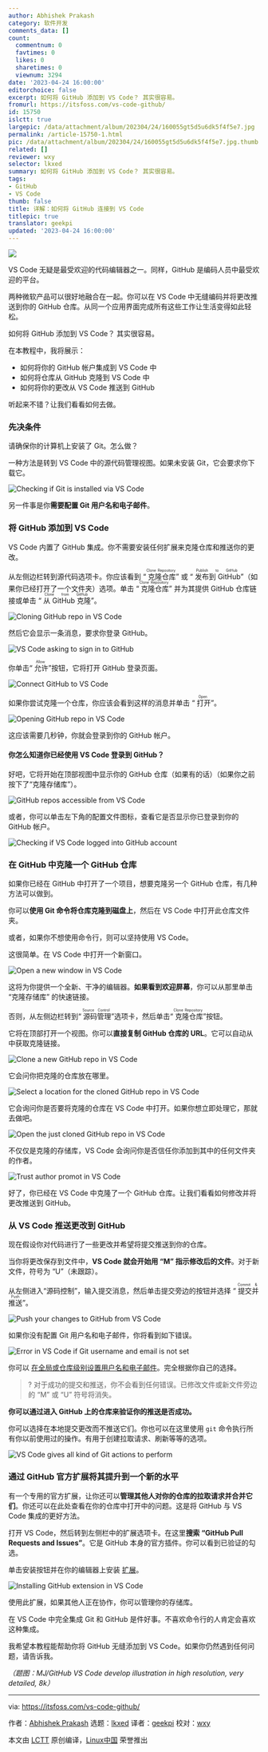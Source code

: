 ```yaml
---
author: Abhishek Prakash
category: 软件开发
comments_data: []
count:
  commentnum: 0
  favtimes: 0
  likes: 0
  sharetimes: 0
  viewnum: 3294
date: '2023-04-24 16:00:00'
editorchoice: false
excerpt: 如何将 GitHub 添加到 VS Code？ 其实很容易。
fromurl: https://itsfoss.com/vs-code-github/
id: 15750
islctt: true
largepic: /data/attachment/album/202304/24/160055gt5d5u6dk5f4f5e7.jpg
permalink: /article-15750-1.html
pic: /data/attachment/album/202304/24/160055gt5d5u6dk5f4f5e7.jpg.thumb.jpg
related: []
reviewer: wxy
selector: lkxed
summary: 如何将 GitHub 添加到 VS Code？ 其实很容易。
tags:
- GitHub
- VS Code
thumb: false
title: 详解：如何将 GitHub 连接到 VS Code
titlepic: true
translator: geekpi
updated: '2023-04-24 16:00:00'
---
```


![](/data/attachment/album/202304/24/160055gt5d5u6dk5f4f5e7.jpg)


VS Code 无疑是最受欢迎的代码编辑器之一。同样，GitHub 是编码人员中最受欢迎的平台。


两种微软产品可以很好地融合在一起。你可以在 VS Code 中无缝编码并将更改推送到你的 GitHub 仓库。从同一个应用界面完成所有这些工作让生活变得如此轻松。


如何将 GitHub 添加到 VS Code？ 其实很容易。


在本教程中，我将展示：


* 如何将你的 GitHub 帐户集成到 VS Code 中
* 如何将仓库从 GitHub 克隆到 VS Code 中
* 如何将你的更改从 VS Code 推送到 GitHub


听起来不错？让我们看看如何去做。


### 先决条件


请确保你的计算机上安装了 Git。怎么做？


一种方法是转到 VS Code 中的源代码管理视图。如果未安装 Git，它会要求你下载它。


![Checking if Git is installed via VS Code](/data/attachment/album/202304/24/160059e1qgm4u1qxy4yj1x.png)


另一件事是你**需要配置 Git 用户名和电子邮件**。


### 将 GitHub 添加到 VS Code


VS Code 内置了 GitHub 集成。你不需要安装任何扩展来克隆仓库和推送你的更改。


从左侧边栏转到源代码选项卡。你应该看到 “<ruby> 克隆仓库 <rt>  Clone Repository </rt></ruby>” 或 “<ruby> 发布到 GitHub <rt>  Publish to GitHub </rt></ruby>”（如果你已经打开了一个文件夹）选项。单击 “<ruby> 克隆仓库 <rt>  Clone Repository </rt></ruby>” 并为其提供 GitHub 仓库链接或单击 “<ruby> 从 GitHub 克隆 <rt>  Clone from GitHub </rt></ruby>”。


![Cloning GitHub repo in VS Code](/data/attachment/album/202304/24/160059mwmumgyyypwplzym.png)


然后它会显示一条消息，要求你登录 GitHub。


![VS Code asking to sign in to GitHub](/data/attachment/album/202304/24/160100ndlghrdduycgdzch.png)


你单击“<ruby> 允许 <rt>  Allow </rt></ruby>”按钮，它将打开 GitHub 登录页面。


![Connect GitHub to VS Code](/data/attachment/album/202304/24/160100gv6nn4v4q70rnwnx.png)


如果你尝试克隆一个仓库，你应该会看到这样的消息并单击 “<ruby> 打开 <rt>  Open </rt></ruby>”。


![Opening GitHub repo in VS Code](/data/attachment/album/202304/24/160100qewnme0735mzmoxm.png)


这应该需要几秒钟，你就会登录到你的 GitHub 帐户。


#### 你怎么知道你已经使用 VS Code 登录到 GitHub？


好吧，它将开始在顶部视图中显示你的 GitHub 仓库（如果有的话）（如果你之前按下了“克隆存储库”）。


![GitHub repos accessible from VS Code](/data/attachment/album/202304/24/160100x9lz08r90kswne49.png)


或者，你可以单击左下角的配置文件图标，查看它是否显示你已登录到你的 GitHub 帐户。


![Checking if VS Code logged into GitHub account](/data/attachment/album/202304/24/160101b00jggzdmjqmjg8f.png)


### 在 GitHub 中克隆一个 GitHub 仓库


如果你已经在 GitHub 中打开了一个项目，想要克隆另一个 GitHub 仓库，有几种方法可以做到。


你可以**使用 Git 命令将仓库克隆到磁盘上**，然后在 VS Code 中打开此仓库文件夹。


或者，如果你不想使用命令行，则可以坚持使用 VS Code。


这很简单。在 VS Code 中打开一个新窗口。


![Open a new window in VS Code](/data/attachment/album/202304/24/160101tcypczphiatazhqe.png)


这将为你提供一个全新、干净的编辑器。**如果看到欢迎屏幕**，你可以从那里单击 “克隆存储库” 的快速链接。


否则，从左侧边栏转到“<ruby> 源码管理 <rt>  Source Control </rt></ruby>”选项卡，然后单击“<ruby> 克隆仓库 <rt>  Clone Repository </rt></ruby>”按钮。


它将在顶部打开一个视图。你可以**直接复制 GitHub 仓库的 URL**。它可以自动从中获取克隆链接。


![Clone a new GitHub repo in VS Code](/data/attachment/album/202304/24/160102cal8taayx6x6mlal.png)


它会问你把克隆的仓库放在哪里。


![Select a location for the cloned GitHub repo in VS Code](/data/attachment/album/202304/24/160102b8b2vbznpleriqsq.png)


它会询问你是否要将克隆的仓库在 VS Code 中打开。如果你想立即处理它，那就去做吧。


![Open the just cloned GitHub repo in VS Code](/data/attachment/album/202304/24/160102qg384edygasyc3na.png)


不仅仅是克隆的存储库，VS Code 会询问你是否信任你添加到其中的任何文件夹的作者。


![Trust author promot in VS Code](/data/attachment/album/202304/24/160103xm161mbyhmsb1yy1.png)


好了，你已经在 VS Code 中克隆了一个 GitHub 仓库。让我们看看如何修改并将更改推送到 GitHub。


### 从 VS Code 推送更改到 GitHub


现在假设你对代码进行了一些更改并希望将提交推送到你的仓库。


当你将更改保存到文件中，**VS Code 就会开始用 “M” 指示修改后的文件**。对于新文件，符号为 “U”（未跟踪）。


从左侧进入“源码控制”，输入提交消息，然后单击提交旁边的按钮并选择 “<ruby> 提交并推送 <rt>  Commit &amp; Push </rt></ruby>”。


![Push your changes to GitHub from VS Code](/data/attachment/album/202304/24/160103o9wtm9merdgcedmb.png)


如果你没有配置 Git 用户名和电子邮件，你将看到如下错误。


![Error in VS Code if Git username and email is not set](/data/attachment/album/202304/24/160103lnuarr1zsrus0ln6.png)


你可以 [在全局或仓库级别设置用户名和电子邮件](https://git-scm.com/book/en/v2/Getting-Started-First-Time-Git-Setup?ref=itsfoss.com)。完全根据你自己的选择。



> 
> ? 对于成功的提交和推送，你不会看到任何错误。已修改文件或新文件旁边的 “M” 或 “U” 符号将消失。
> 
> 
> 


**你可以通过进入 GitHub 上的仓库来验证你的推送是否成功。**


你可以选择在本地提交更改而不推送它们。你也可以在这里使用 `git` 命令执行所有你以前使用过的操作。有用于创建拉取请求、刷新等等的选项。


![VS Code gives all kind of Git actions to perform](/data/attachment/album/202304/24/160104jqw56w9nuu2udenr.png)


### 通过 GitHub 官方扩展将其提升到一个新的水平


有一个专用的官方扩展，让你还可以**管理其他人对你的仓库的拉取请求并合并它们**。你还可以在此处查看在你的仓库中打开中的问题。这是将 GitHub 与 VS Code 集成的更好方法。


打开 VS Code，然后转到左侧栏中的扩展选项卡。在这里**搜索 “GitHub Pull Requests and Issues”**。它是 GitHub 本身的官方插件。你可以看到已验证的勾选。


单击安装按钮并在你的编辑器上安装 [扩展](https://itsfoss.com/install-vs-code-extensions/)。


![Installing GitHub extension in VS Code](/data/attachment/album/202304/24/160104uwty77cooy74wlll.png)


使用此扩展，如果其他人正在协作，你可以管理你的存储库。


在 VS Code 中完全集成 Git 和 GitHub 是件好事。不喜欢命令行的人肯定会喜欢这种集成。


我希望本教程能帮助你将 GitHub 无缝添加到 VS Code。如果你仍然遇到任何问题，请告诉我。


*（题图：MJ/GitHub VS Code develop illustration in high resolution, very detailed, 8k）*




---


via: <https://itsfoss.com/vs-code-github/>


作者：[Abhishek Prakash](https://itsfoss.com/author/abhishek/) 选题：[lkxed](https://github.com/lkxed/) 译者：[geekpi](https://github.com/geekpi) 校对：[wxy](https://github.com/wxy)


本文由 [LCTT](https://github.com/LCTT/TranslateProject) 原创编译，[Linux中国](https://linux.cn/) 荣誉推出